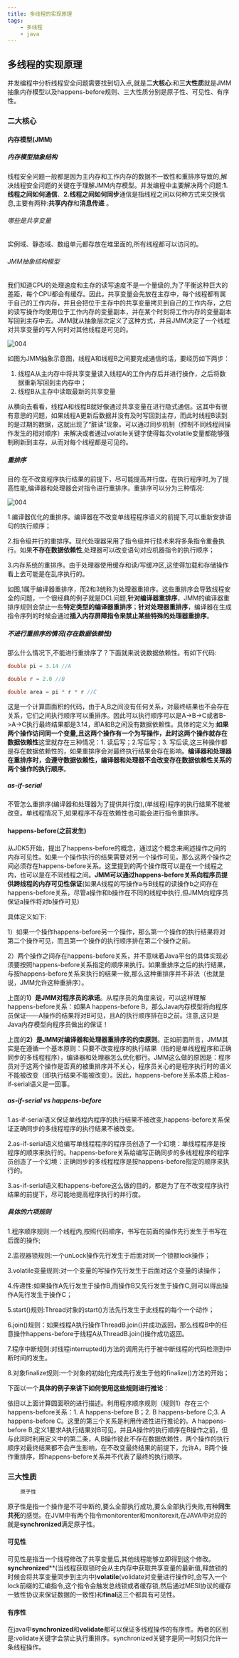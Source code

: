 ```yaml
---
title: 多线程的实现原理
tags: 
	- 多线程 
	- java
---
```




## 多线程的实现原理

并发编程中分析线程安全问题需要找到切入点,就是**二大核心**:和**三大性质**就是JMM抽象内存模型以及happens-before规则、三大性质分别是原子性、可见性、有序性。
<!-- more -->
### 二大核心

#### 内存模型(JMM)

##### 内存模型抽象结构

​     线程安全问题一般都是因为主内存和工作内存的数据不一致性和重排序导致的,解决线程安全问题的关键在于理解JMM内存模型。并发编程中主要解决两个问题:**1.线程之间如何通信**、**2.线程之间如何同步**通信是指线程之间以何种方式来交换信息,主要有两种:**共享内存**和**消息传递** 。

###### 哪些是共享变量

 实例域、静态域、数组单元都存放在堆里面的,所有线程都可以访问的。        

###### JMM抽象结构模型

​       我们知道CPU的处理速度和主存的读写速度不是一个量级的,为了平衡这种巨大的差距，每个CPU都会有缓存。因此，共享变量会先放在主存中，每个线程都有属于自己的工作内存，并且会把位于主存中的共享变量拷贝到自己的工作内存，之后的读写操作均使用位于工作内存的变量副本，并在某个时刻将工作内存的变量副本写回到主存中去。JMM就从抽象层次定义了这种方式，并且JMM决定了一个线程对共享变量的写入何时对其他线程是可见的。

![004](https://raw.githubusercontent.com/onlyamonkey/newblog/master/source/_posts/images/004.png)

如图为JMM抽象示意图，线程A和线程B之间要完成通信的话，要经历如下两步：

1. 线程A从主内存中将共享变量读入线程A的工作内存后并进行操作，之后将数据重新写回到主内存中；
2. 线程B从主存中读取最新的共享变量

从横向去看看，线程A和线程B就好像通过共享变量在进行隐式通信。这其中有很有意思的问题，如果线程A更新后数据并没有及时写回到主存，而此时线程B读到的是过期的数据，这就出现了“脏读”现象。可以通过同步机制（控制不同线程间操作发生的相对顺序）来解决或者通过volatile关键字使得每次volatile变量都能够强制刷新到主存，从而对每个线程都是可见的。

##### 重排序

​    目的:在不改变程序执行结果的前提下，尽可能提高并行度。在执行程序时,为了提高性能,编译器和处理器会对指令进行重排序。重排序可以分为三种情况:

![004](https://raw.githubusercontent.com/onlyamonkey/newblog/master/source/_posts/images/005.png)

1.编译器优化的重排序。编译器在不改变单线程程序语义的前提下,可以重新安排语句的执行顺序；

2.指令级并行的重排序。现代处理器采用了指令级并行技术来将多条指令重叠执行。如果**不存在数据依赖性**,处理器可以改变语句对应机器指令的执行顺序；

3.内存系统的重排序。由于处理器使用缓存和读/写缓冲区,这使得加载和存储操作看上去可能是在乱序执行的。

如图,1属于编译器重排序，而2和3统称为处理器重排序。这些重排序会导致线程安全的问题，一个很经典的例子就是DCL问题,**针对编译器重排序**，JMM的编译器重排序规则会禁止一些**特定类型的编译器重排序**；**针对处理器重排序**，编译器在生成指令序列的时候会通过**插入内存屏障指令来禁止某些特殊的处理器重排序**。

##### 不进行重排序的情况(存在数据依赖性)

那么什么情况下,不能进行重排序了？下面就来说说数据依赖性。有如下代码:

```java
double pi = 3.14 //A

double r = 2.0 //B

double area = pi * r * r //C
```

这是一个计算圆面积的代码，由于A,B之间没有任何关系，对最终结果也不会存在关系，它们之间执行顺序可以重排序。因此可以执行顺序可以是A->B->C或者B->A->C执行最终结果都是3.14，即A和B之间没有数据依赖性。具体的定义为:**如果两个操作访问同一个变量,且这两个操作有一个为写操作，此时这两个操作就存在数据依赖性**这里就存在三种情况：1. 读后写；2.写后写；3. 写后读,这三种操作都是存在数据依赖性的，如果重排序会对最终执行结果会存在影响。**编译器和处理器在重排序时，会遵守数据依赖性，编译器和处理器不会改变存在数据依赖性关系的两个操作的执行顺序**。

##### as-if-serial

 不管怎么重排序(编译器和处理器为了提供并行度),(单线程)程序的执行结果不能被改变。单线程情况下,如果程序不存在依赖性也可能会进行指令重排序。

#### happens-before(之前发生)

​      从JDK5开始，提出了happens-before的概念，通过这个概念来阐述操作之间的内存可见性。如果一个操作执行的结果需要对另一个操作可见，那么这两个操作之间必须存在happens-before关系。这里提到的两个操作既可以是在一个线程之内，也可以是在不同线程之间。**JMM可以通过happens-before关系向程序员提供跨线程的内存可见性保证**(如果A线程的写操作a与B线程的读操作b之间存在happens-before关系，尽管a操作和b操作在不同的线程中执行,但JMM向程序员保证a操作将对b操作可见)

具体定义如下:

​     1）如果一个操作happens-before另一个操作，那么第一个操作的执行结果将对第二个操作可见，而且第一个操作的执行顺序排在第二个操作之前。

​    2）两个操作之间存在happens-before关系，并不意味着Java平台的具体实现必须要按照happens-before关系指定的顺序来执行。如果重排序之后的执行结果，与按happens-before关系来执行的结果一致,那么这种重排序并不非法（也就是说，JMM允许这种重排序）。

上面的**1）是JMM对程序员的承诺**。从程序员的角度来说，可以这样理解happens-before关系：如果A happens-before B，那么Java内存模型将向程序员保证——A操作的结果将对B可见，且A的执行顺序排在B之前。注意,这只是Java内存模型向程序员做出的保证！

上面的**2）是JMM对编译器和处理器重排序的约束原则**。正如前面所言，JMM其实是在遵循一个基本原则：只要不改变程序的执行结果（指的是单线程程序和正确同步的多线程程序），编译器和处理器怎么优化都行。JMM这么做的原因是：程序员对于这两个操作是否真的被重排序并不关心，程序员关心的是程序执行时的语义不能被改变（即执行结果不能被改变）。因此，happens-before关系本质上和as-if-serial语义是一回事。

##### as-if-serial vs happens-before

  1.as-if-serial语义保证单线程内程序的执行结果不被改变,happens-before关系保证正确同步的多线程程序的执行结果不被改变。

2.as-if-serial语义给编写单线程程序的程序员创造了一个幻境：单线程程序是按程序的顺序来执行的。happens-before关系给编写正确同步的多线程程序的程序员创造了一个幻境：正确同步的多线程程序是按happens-before指定的顺序来执行的。

3.as-if-serial语义和happens-before这么做的目的，都是为了在不改变程序执行结果的前提下，尽可能地提高程序执行的并行度。

##### 具体的六项规则

1.程序顺序规则:一个线程内,按照代码顺序，书写在前面的操作先行发生于书写在后面的操作;

2.监视器锁规则:一个unLock操作先行发生于后面对同一个锁额lock操作；

3.volatile变量规则:对一个变量的写操作先行发生于后面对这个变量的读操作；

4.传递性:如果操作A先行发生于操作B,而操作B又先行发生于操作C,则可以得出操作A先行发生于操作C；

5.start()规则:Thread对象的start()方法先行发生于此线程的每个一个动作；

6.join()规则：如果线程A执行操作ThreadB.join()并成功返回，那么线程B中的任意操作happens-before于线程A从ThreadB.join()操作成功返回。

7.程序中断规则:对线程interrupted()方法的调用先行于被中断线程的代码检测到中断时间的发生。

8.对象finalize规则:一个对象的初始化完成先行发生于他的finalize()方法的开始；

下面以一个**具体的例子来讲下如何使用这些规则进行推论**：

依旧以上面计算圆面积的进行描述。利用程序顺序规则（规则1）存在三个happens-before关系：1. A happens-before B；2. B happens-before C;3. A happens-before C。这里的第三个关系是利用传递性进行推论的。A happens-before B,定义1要求A执行结果对B可见，并且A操作的执行顺序在B操作之前，但与此同时利用定义中的第二条，A,B操作彼此不存在数据依赖性，两个操作的执行顺序对最终结果都不会产生影响，在不改变最终结果的前提下，允许A，B两个操作重排序，即happens-before关系并不代表了最终的执行顺序。

### 三大性质

```java
    原子性
```

​     原子性是指一个操作是不可中断的,要么全部执行成功,要么全部执行失败,有种**同生共死**的感觉。在JVM中有两个指令monitorenter和monitorexit,在JAVA中对应的就是**synchronized**满足原子性。

####    可见性

  可见性是指当一个线程修改了共享变量后,其他线程能够立即得到这个修改。**synchronized****(当线程获取锁时会从主内存中获取共享变量的最新值,释放锁的时候会将共享变量同步到主内中)**volatile**(volidate对变量进行操作时,会写入一个lock前缀的汇编指令,这个指令会触发总线锁或者缓存锁,然后通过MESI协议的缓存一致性协议来保证数据的一致性)和**final**这三个都具有可见性。

####    有序性

​        在java中**synchronized**和**volidate**都可以保证多线程操作的有序性。两者的区别是:volidate关键字会禁止执行重排序。synchronized关键字是同一时刻只允许一条线程操作。